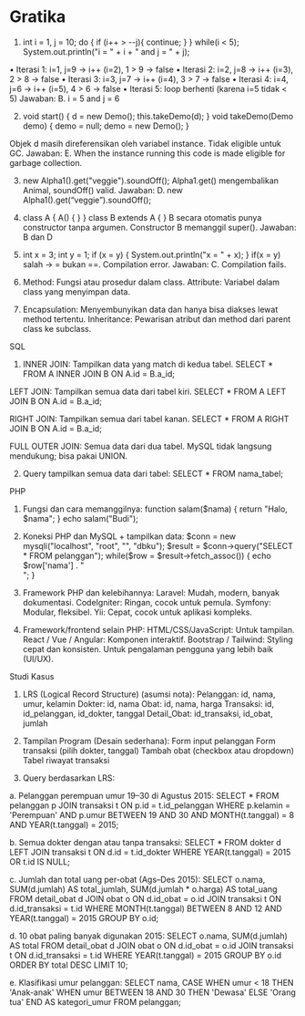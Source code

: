 # Gratika
1. int i = 1, j = 10;
do {
  if (i++ > --j){
    continue;
  }
} while(i < 5);
System.out.println("i = " + i + " and j = " + j);

•	Iterasi 1: i=1, j=9 → i++ (i=2), 1 > 9 → false
•	Iterasi 2: i=2, j=8 → i++ (i=3), 2 > 8 → false
•	Iterasi 3: i=3, j=7 → i++ (i=4), 3 > 7 → false
•	Iterasi 4: i=4, j=6 → i++ (i=5), 4 > 6 → false
•	Iterasi 5: loop berhenti (karena i=5 tidak < 5)
Jawaban: B. i = 5 and j = 6

2. void start() {
  d = new Demo();
  this.takeDemo(d);
}
void takeDemo(Demo demo) {
  demo = null;
  demo = new Demo();
}

Objek d masih direferensikan oleh variabel instance. Tidak eligible untuk GC.
Jawaban: E. When the instance running this code is made eligible for garbage collection.

3. new Alpha1().get("veggie").soundOff();
Alpha1.get() mengembalikan Animal, soundOff() valid.
Jawaban: D. new Alpha1().get(“veggie”).soundOff();

4. class A {
  A() { }
}
class B extends A { }
B secara otomatis punya constructor tanpa argumen.
Constructor B memanggil super().
Jawaban: B dan D

5. int x = 3;
int y = 1;
if (x = y) {
  System.out.println("x = " + x);
}
if(x = y) salah → = bukan ==. Compilation error.
Jawaban: C. Compilation fails.

6. Method: Fungsi atau prosedur dalam class.
Attribute: Variabel dalam class yang menyimpan data.

7. Encapsulation: Menyembunyikan data dan hanya bisa diakses lewat method tertentu.
Inheritance: Pewarisan atribut dan method dari parent class ke subclass.

SQL

1. INNER JOIN: Tampilkan data yang match di kedua tabel.
SELECT * FROM A INNER JOIN B ON A.id = B.a_id;

LEFT JOIN: Tampilkan semua data dari tabel kiri.
SELECT * FROM A LEFT JOIN B ON A.id = B.a_id;

RIGHT JOIN: Tampilkan semua dari tabel kanan.
SELECT * FROM A RIGHT JOIN B ON A.id = B.a_id;

FULL OUTER JOIN: Semua data dari dua tabel.
MySQL tidak langsung mendukung; bisa pakai UNION.

2. Query tampilkan semua data dari tabel:
SELECT * FROM nama_tabel;

PHP
1. Fungsi dan cara memanggilnya:
function salam($nama) {
  return "Halo, $nama";
}
echo salam("Budi");

2. Koneksi PHP dan MySQL + tampilkan data:
$conn = new mysqli("localhost", "root", "", "dbku");
$result = $conn->query("SELECT * FROM pelanggan");
while($row = $result->fetch_assoc()) {
  echo $row['nama'] . "<br>";
}
3. Framework PHP dan kelebihannya:
Laravel: Mudah, modern, banyak dokumentasi.
CodeIgniter: Ringan, cocok untuk pemula.
Symfony: Modular, fleksibel.
Yii: Cepat, cocok untuk aplikasi kompleks.

4. Framework/frontend selain PHP:
HTML/CSS/JavaScript: Untuk tampilan.
React / Vue / Angular: Komponen interaktif.
Bootstrap / Tailwind: Styling cepat dan konsisten.
Untuk pengalaman pengguna yang lebih baik (UI/UX).

Studi Kasus
1. LRS (Logical Record Structure) (asumsi nota):
Pelanggan: id, nama, umur, kelamin
Dokter: id, nama
Obat: id, nama, harga
Transaksi: id, id_pelanggan, id_dokter, tanggal
Detail_Obat: id_transaksi, id_obat, jumlah

2. Tampilan Program (Desain sederhana):
Form input pelanggan
Form transaksi (pilih dokter, tanggal)
Tambah obat (checkbox atau dropdown)
Tabel riwayat transaksi

3. Query berdasarkan LRS:

a. Pelanggan perempuan umur 19–30 di Agustus 2015:
SELECT * FROM pelanggan p
JOIN transaksi t ON p.id = t.id_pelanggan
WHERE p.kelamin = 'Perempuan'
AND p.umur BETWEEN 19 AND 30
AND MONTH(t.tanggal) = 8
AND YEAR(t.tanggal) = 2015;

b. Semua dokter dengan atau tanpa transaksi:
SELECT * FROM dokter d
LEFT JOIN transaksi t ON d.id = t.id_dokter
WHERE YEAR(t.tanggal) = 2015 OR t.id IS NULL;

c. Jumlah dan total uang per-obat (Ags–Des 2015):
SELECT o.nama, SUM(d.jumlah) AS total_jumlah, SUM(d.jumlah * o.harga) AS total_uang
FROM detail_obat d
JOIN obat o ON d.id_obat = o.id
JOIN transaksi t ON d.id_transaksi = t.id
WHERE MONTH(t.tanggal) BETWEEN 8 AND 12
AND YEAR(t.tanggal) = 2015
GROUP BY o.id;

d. 10 obat paling banyak digunakan 2015:
SELECT o.nama, SUM(d.jumlah) AS total
FROM detail_obat d
JOIN obat o ON d.id_obat = o.id
JOIN transaksi t ON d.id_transaksi = t.id
WHERE YEAR(t.tanggal) = 2015
GROUP BY o.id
ORDER BY total DESC
LIMIT 10;

e. Klasifikasi umur pelanggan:
SELECT nama,
CASE
  WHEN umur < 18 THEN 'Anak-anak'
  WHEN umur BETWEEN 18 AND 30 THEN 'Dewasa'
  ELSE 'Orang tua'
END AS kategori_umur
FROM pelanggan;



